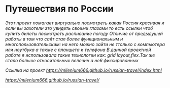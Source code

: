 # Путешествия по России

*Этот проект помагает виртуально посмотреть какая Россия красивая и если вы захотели это увидеть своими глазами то есть ссылки чтоб купить билеты посмотреть расписание погоду*
*Отличие от предыдушей работы в том что сайт стал более функциональным и многопользовательским: на него можно зайти не ттолько с компьютера или ноутбука а также с планшета и телефона*
*В данной проектной работе я использовала такие технологии как: grid layout,flex.Так же стало больше относительных велечин а не6 фиксированных*

*Ссылка на проект*
*https://milenium666.github.io/russian-travel/index.html*

*https://milenium666.github.io/russian-travel/*
























